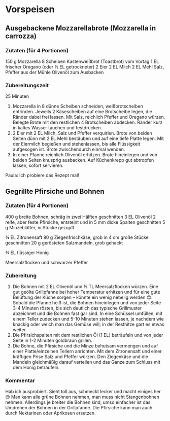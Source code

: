 ﻿# Vorspeisen

## Ausgebackene Mozzarellabrote (Mozzarella in carrozza)
### Zutaten (für 4 Portionen)
150 g Mozzarella
8 Scheiben Kastenweißbrot (Toastbrot) vom Vortag
1 EL frischer Oregano (oder ½ EL getrockneter)
2 Eier
2 EL Milch
2 EL Mehl
Salz, Pfeffer aus der Mühle
Olivenöl zum Ausbacken

### Zubereitungszeit
25 Minuten
1. Mozzarella in 8 dünne Scheiben schneiden, weißbrotscheiben entrinden. Jeweils 2 Käsescheiben auf eine Brotscheibe legen, die Ränder dabei frei lassen. Mit Salz, reichlich Pfeffer und Oregano würzen. Belegte Brote mit den restlichen 4 Brotscheiben abdecken. Ränder kurz in kaltes Wasser tauchen und festdrücken.
2. 2 Eier mit 2 EL Milch, Salz und Pfeffer verquirlen. Brote von beiden Seiten dünn mit 2 EL Mehl bestäuben und auf eine tiefe Platte legen. Mit der Eiermilch begießen und stehenlassen, bis alle Flüssigkeit aufgesogen ist. Brote zwischendurch einmal wenden.
3. In einer Pfanne reichlich Olivenöl erhitzen. Brote hineinlegen und von beiden Seiten knusprig ausbacken. Auf Küchenkrepp gut abtropfen lassen, sofort servieren.

Paula: Ich probiere das Rezept mal!

## Gegrillte Pfirsiche und Bohnen
### Zutaten (für 4 Portionen)
400 g breite Bohnen, schräg in zwei Hälften geschnitten
3 EL Olivenöl
2 reife, aber feste Pfirsiche, entsteint und in 5 mm dicke Spalten geschnitten
5 g Minzeblätter, in Stücke gezupft

¾ EL Zitronensaft
80 g Ziegenfrischkäse, grob in 4 cm große Stücke geschnitten
20 g gerösteten Salzmandeln, grob gehackt

¾ EL flüssiger Honig

Meersalzflocken und schwarzer Pfeffer

### Zubereitung
1. Die Bohnen mit 2 EL Olivenöl und ½ TL Meersalzflocken würzen. Eine gut geölte Grillpfanne bei hoher Temperatur erhitzen und für eine gute Belüftung der Küche sorgen – könnte ein wenig nebelig werden 😊. Sobald die Pfanne heiß ist, die Bohnen hineinlegen und von jeder Seite 3-4 Minuten rösten, bis sich deutlich das typische Grillmuster abzeichnet und die Bohnen fast gar sind. In eine Schüssel umfüllen, mit einem Teller zudecken und 5-10 Minuten stehen lassen, je nachdem wie knackig oder weich man das Gemüse will; in der Resthitze gart es etwas weiter.
1. Die Pfirsichspalten mit dem restlichen Öl (1 EL) beträufeln und von jeder Seite in 1-2 Minuten goldbraun grillen.
1. Die Bohne, die Pfirsiche und die Minze behutsam vermengen und auf einer Platte/einzelnen Tellern anrichten. Mit dem Zitronensaft und einer kräftigen Prise Salz und Pfeffer würzen. Den Ziegenkäse und die Mandeln gleichmäßig darauf verteilen und das Ganze zum Schluss mit dem Honig beträufeln.

### Kommentar
Hab ich ausprobiert. Sieht toll aus, schmeckt lecker und macht einiges her 😊 Man kann alle grüne Bohnen nehmen, man muss nicht Stangenbohnen nehmen. Allerdings je breiter die Bohnen sind, umso einfacher ist das Umdrehen der Bohnen in der Grillpfanne. Die Pfirsiche kann man auch durch Nektarinen oder Aprikosen ersetzen.